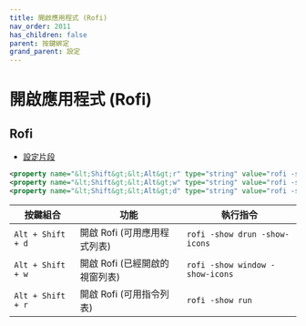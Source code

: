 ```yaml
---
title: 開啟應用程式 (Rofi)
nav_order: 2011
has_children: false
parent: 按鍵綁定
grand_parent: 設定
---
```



# 開啟應用程式 (Rofi)


## Rofi

* [設定片段](https://github.com/samwhelp/manjaro-xfce-adjustment/tree/main/prototype/main/xfce-config/Main/asset/overlay/etc/skel/.config/xfce4/xfconf/xfce-perchannel-xml/xfce4-keyboard-shortcuts.xml#L66-L68)


```xml
<property name="&lt;Shift&gt;&lt;Alt&gt;r" type="string" value="rofi -show run"/>
<property name="&lt;Shift&gt;&lt;Alt&gt;w" type="string" value="rofi -show window -show-icons"/>
<property name="&lt;Shift&gt;&lt;Alt&gt;d" type="string" value="rofi -show drun -show-icons"/>
```


| 按鍵組合          | 功能                           | 執行指令                        |
| ----------------- | ------------------------------ | ------------------------------- |
| `Alt + Shift + d` | 開啟 Rofi (可用應用程式列表)   | `rofi -show drun -show-icons`   |
| `Alt + Shift + w` | 開啟 Rofi (已經開啟的視窗列表) | `rofi -show window -show-icons` |
| `Alt + Shift + r` | 開啟 Rofi (可用指令列表)       | `rofi -show run`                |
